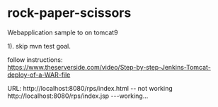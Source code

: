 # rock-paper-scissors
Webapplication sample to on tomcat9 

1).  skip mvn test goal.

follow instructions:  
https://www.theserverside.com/video/Step-by-step-Jenkins-Tomcat-deploy-of-a-WAR-file

URL:  http://localhost:8080/rps/index.html  -- not working
http://localhost:8080/rps/index.jsp ---working...
